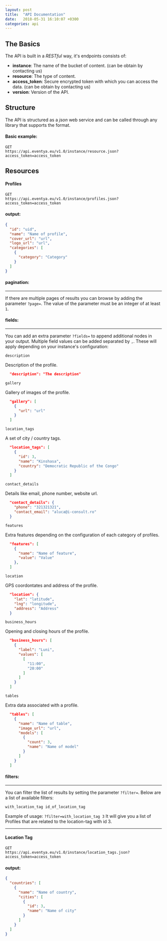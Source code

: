 ```yaml
---
layout: post
title:  "API Documentation"
date:   2018-05-31 16:10:07 +0300
categories: api
---
```


The Basics
---
The API is built in a *RESTful* way, it's endpoints consists of:
- **instance**: The name of the bucket of content. (can be obtain by contacting us)
- **resource**: The type of content.
- **access_token**: Secure encrypted token with which you can access the data. (can be obtain by contacting us)
- **version**: Version of the API.

Structure
---
The API is structured as a *json* web service and can be called through any library that supports the format.

#### Basic example:

```
GET
https://api.eventya.eu/v1.0/instance/resource.json?access_token=access_token
```



Resources
---
#### Profiles

```
GET
https://api.eventya.eu/v1.0/instance/profiles.json?access_token=access_token
```

#### output:

```json
{
  "id": "uid",
  "name": "Name of profile",
  "cover_url": "url",
  "logo_url": "url",
  "categories": [
    {
      "category": "Category"
    }
  ]
}
```

#### pagination:
***
If there are multiple pages of results you can browse by adding the parameter `?page=`.
The value of the parameter must be an integer of at least `1`.


#### fields:
***


You can add an extra parameter `?fields=` to append additional nodes in your output.
Multiple field values can be added separated by `,`.
These will apply depending on your instance's configuration:

`description`

Description of the profile.
``` json
  "description": "The description"
```


`gallery`

Gallery of images of the profile.
``` json
  "gallery": [
    {
      "url": "url"
    }
  ]
```


`location_tags`

A set of city / country tags.
``` json
  "location_tags": [
    {
      "id": 3,
      "name": "Kinshasa",
      "country": "Democratic Republic of the Congo"
    }
  ]
```


`contact_details`

Details like email, phone number, website url.
``` json
  "contact_details": {
    "phone": "321321321",
    "contact_email": "aluca@i-consult.ro"
  }
```


`features`

Extra features depending on the configuration of each category of profiles.
``` json
  "features": [
    {
      "name": "Name of feature",
      "value": "Value"
    },
  ]
```


`location`

GPS coordontates and address of the profile.
``` json
  "location": {
    "lat": "latitude",
    "lng": "longitude",
    "address": "Address"
  }
```


`business_hours`

Opening and closing hours of the profile.
``` json
  "business_hours": [
    {
      "label": "Luni",
      "values": [
        [
          "11:00",
          "20:00"
        ]
      ]
    }
  ]
```


`tables`

Extra data associated with a profile.
``` json
  "tables": [
    {
      "name": "Name of table",
      "image_url": "url",
      "models": [
        {
          "count": 3,
          "name": "Name of model"
        }
      ]
    }
  ]
```

#### filters:
***

You can filter the list of results by setting the parameter `?filter=`.
Below are a list of available filters:

`with_location_tag id_of_location_tag`

Example of usage: `?filter=with_location_tag 3` It will give you a list of Profiles that are related to the location-tag with id 3.

---
#### Location Tag

```
GET
https://api.eventya.eu/v1.0/instance/location_tags.json?access_token=access_token
```

#### output:

```json
{
  "countries": [
    {
      "name": "Name of country",
      "cities": [
        {
          "id": 3,
          "name": "Name of city"
        }
      ]
    }
  ]
}
```
